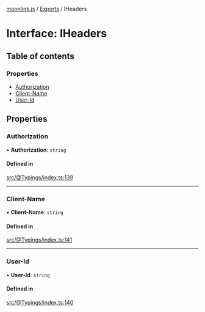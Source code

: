 [moonlink.js](../README.md) / [Exports](../modules.md) / IHeaders

# Interface: IHeaders

## Table of contents

### Properties

- [Authorization](IHeaders.md#authorization)
- [Client-Name](IHeaders.md#client-name)
- [User-Id](IHeaders.md#user-id)

## Properties

### Authorization

• **Authorization**: `string`

#### Defined in

[src/@Typings/index.ts:139](https://github.com/Ecliptia/moonlink.js/blob/694fece/src/@Typings/index.ts#L139)

___

### Client-Name

• **Client-Name**: `string`

#### Defined in

[src/@Typings/index.ts:141](https://github.com/Ecliptia/moonlink.js/blob/694fece/src/@Typings/index.ts#L141)

___

### User-Id

• **User-Id**: `string`

#### Defined in

[src/@Typings/index.ts:140](https://github.com/Ecliptia/moonlink.js/blob/694fece/src/@Typings/index.ts#L140)
